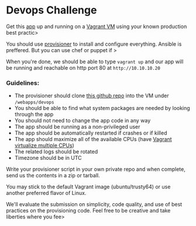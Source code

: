 # Devops Challenge

Get this [app](https://bitbucket.org/azneita/devops-challenge.git) up and running on a [Vagrant VM](https://www.vagrantup.com/) using your known production best practic>

You should use [provisioner](https://www.vagrantup.com/docs/provisioning/) to install and configure everything. Ansible is preffered. But you can use chef or puppet if >

When you're done, we should be able to type `vagrant up` and our app will be running and reachable on http port 80 at `http://10.10.10.20`

### Guidelines:
  - The provisioner should clone [this github repo](https://bitbucket.org/azneita/devops-challenge.git) into the VM under `/webapps/devops`
  - You should be able to find what system packages are needed by looking through the app
  - You should not need to change the app code in any way
  - The app should be running as a non-privileged user
  - The app should be automatically restarted if crashes or if killed
  - The app should maximize all of the available CPUs (have
    [Vagrant virtualize multiple CPUs](https://www.vagrantup.com/docs/virtualbox/configuration.html))
  - The related logs should be rotated
  - Timezone should be in UTC

Write your provisioner script in your own private repo and when complete, send us the contents in a zip or tarball.

You may stick to the default Vagrant image (ubuntu/trusty64) or use another preferred flavor of Linux.

We'll evaluate the submission on simplicity, code quality, and use of best practices on the provisioning code. Feel free to be creative and take liberties where you fee>


